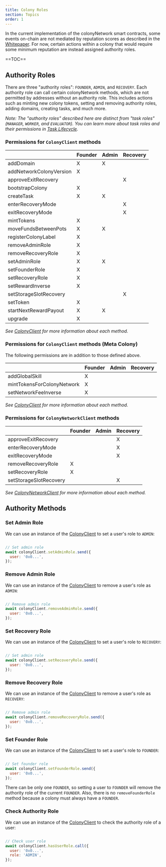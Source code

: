```yaml
---
title: Colony Roles
section: Topics
order: 1
---
```


In the current implementation of the colonyNetwork smart contracts, some events on-chain are not mediated by reputation scores as described in the [Whitepaper](https://colony.io/whitepaper.pdf). For now, certain actions within a colony that would require some minimum reputation are instead assigned authority roles.

==TOC==

## Authority Roles

There are three "authority roles": `FOUNDER`,  `ADMIN`, and `RECOVERY`. Each authority role can call certain colonyNetwork methods, which are not permitted by addresses without an authority role. This includes actions such as minting new colony tokens, setting and removing authority roles, adding domains, creating tasks, and much more.

*Note: The "authority roles" described here are distinct from "task roles" (`MANAGER`, `WORKER`, and `EVALUATOR`). You can learn more about task roles and their permissions in [Task Lifecycle](/colonyjs/topics-task-lifecycle).*

### Permissions for `ColonyClient` methods

|                                   | Founder       | Admin         | Recovery      |
|-----------------------------------|---------------|---------------|---------------|
| addDomain                         | X             | X             |               |
| addNetworkColonyVersion           | X             |               |               |
| approveExitRecovery               |               |               | X             |
| bootstrapColony                   | X             |               |               |
| createTask                        | X             | X             |               |
| enterRecoveryMode                 |               |               | X             |
| exitRecoveryMode                  |               |               | X             |
| mintTokens                        | X             |               |               |
| moveFundsBetweenPots              | X             | X             |               |
| registerColonyLabel               | X             |               |               |
| removeAdminRole                   | X             |               |               |
| removeRecoveryRole                | X             |               |               |
| setAdminRole                      | X             | X             |               |
| setFounderRole                    | X             |               |               |
| setRecoveryRole                   | X             |               |               |
| setRewardInverse                  | X             |               |               |
| setStorageSlotRecovery            |               |               | X             |
| setToken                          | X             |               |               |
| startNextRewardPayout             | X             | X             |               |
| upgrade                           | X             |               |               |


*See [ColonyClient](/colonyjs/api-colonyclient) for more information about each method.*

### Permissions for `ColonyClient` methods (Meta Colony)

The following permissions are in addition to those defined above.

|                                   | Founder       | Admin         | Recovery      |
|-----------------------------------|---------------|---------------|---------------|
| addGlobalSkill                    | X             |               |               |
| mintTokensForColonyNetwork        | X             |               |               |
| setNetworkFeeInverse              | X             |               |               |

*See [ColonyClient](/colonyjs/api-colonyclient) for more information about each method.*

### Permissions for `ColonyNetworkClient` methods

|                                   | Founder       | Admin         | Recovery      |
|-----------------------------------|---------------|---------------|---------------|
| approveExitRecovery               |               |               | X             |
| enterRecoveryMode                 |               |               | X             |
| exitRecoveryMode                  |               |               | X             |
| removeRecoveryRole                | X             |               |               |
| setRecoveryRole                   | X             |               |               |
| setStorageSlotRecovery            |               |               | X             |

*See [ColonyNetworkClient](/colonyjs/api-colonynetworkclient) for more information about each method.*

## Authority Methods

### Set Admin Role

We can use an instance of the [ColonyClient](/colonyjs/api-colonyclient) to set a user's role to `ADMIN`:

```js

// Set admin role
await colonyClient.setAdminRole.send({
  user: '0x0...',
});

```

### Remove Admin Role

We can use an instance of the [ColonyClient](/colonyjs/api-colonyclient) to remove a user's role as `ADMIN`:

```js

// Remove admin role
await colonyClient.removeAdminRole.send({
  user: '0x0...',
});

```

### Set Recovery Role

We can use an instance of the [ColonyClient](/colonyjs/api-colonyclient) to set a user's role to `RECOVERY`:

```js

// Set admin role
await colonyClient.setRecoveryRole.send({
  user: '0x0...',
});

```

### Remove Recovery Role

We can use an instance of the [ColonyClient](/colonyjs/api-colonyclient) to remove a user's role as `RECOVERY`:

```js

// Remove admin role
await colonyClient.removeRecoveryRole.send({
  user: '0x0...',
});

```

### Set Founder Role

We can use an instance of the [ColonyClient](/colonyjs/api-colonyclient) to set a user's role to `FOUNDER`:

```js

// Set founder role
await colonyClient.setFounderRole.send({
  user: '0x0...',
});

```

There can be only one `FOUNDER`, so setting a user to `FOUNDER` will remove the authority role of the current `FOUNDER`. Also, there is no `removeFounderRole` method because a colony must always have a `FOUNDER`.

### Check Authority Role

We can use an instance of the [ColonyClient](/colonyjs/api-colonyclient) to check the authority role of a user:

```js

// Check user role
await colonyClient.hasUserRole.call({
  user: '0x0...',
  role: 'ADMIN',
});

```
